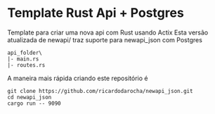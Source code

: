 # Template Rust Api + Postgres

Template para criar uma nova api com Rust usando Actix
Esta versão atualizada de newapi/ traz suporte para newapi_json com Postgres


```
api_folder\
|- main.rs
|- routes.rs
```

A maneira mais rápida criando este repositório é
```
git clone https://github.com/ricardodarocha/newapi_json.git
cd newapi_json 
cargo run -- 9090
